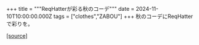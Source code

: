 +++
title = """ReqHatterが彩る秋のコーデ"""
date = 2024-11-10T10:00:00.000Z
tags = ["clothes","ZABOU"]
+++
秋のコーデにReqHatterで彩りを。

[[source]](https://zabou.org/2024/11/10/312123/)
